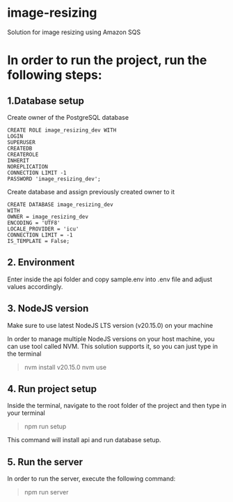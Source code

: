 # image-resizing

Solution for image resizing using Amazon SQS

# In order to run the project, run the following steps:

## 1.Database setup

Create owner of the PostgreSQL database

```
CREATE ROLE image_resizing_dev WITH
LOGIN
SUPERUSER
CREATEDB
CREATEROLE
INHERIT
NOREPLICATION
CONNECTION LIMIT -1
PASSWORD 'image_resizing_dev';
```

Create database and assign previously created owner to it

```
CREATE DATABASE image_resizing_dev
WITH
OWNER = image_resizing_dev
ENCODING = 'UTF8'
LOCALE_PROVIDER = 'icu'
CONNECTION LIMIT = -1
IS_TEMPLATE = False;
```

## 2. Environment

Enter inside the api folder and copy sample.env into .env file and adjust values accordingly.

## 3. NodeJS version

Make sure to use latest NodeJS LTS version (v20.15.0) on your machine

In order to manage multiple NodeJS versions on your host machine, you can use tool called NVM. This solution supports it, so you can just type in the terminal

> nvm install v20.15.0
> nvm use

## 4. Run project setup

Inside the terminal, navigate to the root folder of the project and then type in your terminal

> npm run setup

This command will install api and run database setup.

## 5. Run the server

In order to run the server, execute the following command:

> npm run server

